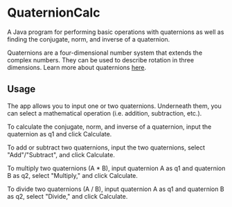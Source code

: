 # QuaternionCalc

A Java program for performing basic operations with quaternions as well as finding the conjugate, norm, and inverse of a quaternion.

Quaternions are a four-dimensional number system that extends the complex numbers. 
They can be used to describe rotation in three dimensions. Learn more about quaternions [here](https://mathworld.wolfram.com/Quaternion.html).

## Usage

The app allows you to input one or two quaternions. Underneath them, you can select a mathematical operation (i.e. addition, subtraction, etc.).

To calculate the conjugate, norm, and inverse of a quaternion, input the quaternion as q1 and click Calculate.

To add or subtract two quaternions, input the two quaternions, select "Add"/"Subtract", and click Calculate.

To multiply two quaternions (A * B), input quaternion A as q1 and quaternion B as q2, select "Multiply," and click Calculate.

To divide two quaternions (A / B), input quaternion A as q1 and quaternion B as q2, select "Divide," and click Calculate.
